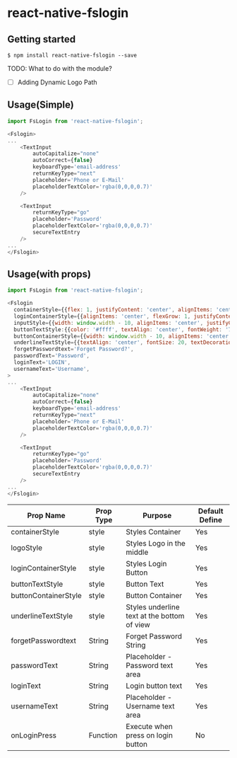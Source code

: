 
# react-native-fslogin

## Getting started

`$ npm install react-native-fslogin --save`

TODO: What to do with the module?
- [ ] Adding Dynamic Logo Path

## Usage(Simple)
```javascript
import FsLogin from 'react-native-fslogin';

<Fslogin>
...
    <TextInput
        autoCapitalize="none"
        autoCorrect={false}
        keyboardType='email-address'
        returnKeyType="next"
        placeholder='Phone or E-Mail'
        placeholderTextColor='rgba(0,0,0,0.7)'
    />

    <TextInput
        returnKeyType="go"
        placeholder='Password'
        placeholderTextColor='rgba(0,0,0,0.7)'
        secureTextEntry
    />
...
</Fslogin>
```

## Usage(with props)
```javascript
import FsLogin from 'react-native-fslogin';

<Fslogin
  containerStyle={{flex: 1, justifyContent: 'center', alignItems: 'center', backgroundColor: '#89F9E6',}},
  loginContainerStyle={{alignItems: 'center', flexGrow: 1, justifyContent: 'center'}},
  inputStyle={{width: window.width - 10, alignItems: 'center', justifyContent: 'center', height: 40, backgroundColor: '#FFFFFF', marginBottom: 10, padding: 10, color: '#ffff'}},
  buttonTextStyle:{{color: '#ffff', textAlign: 'center', fontWeight: '700'}},
  buttonContainerStyle={{width: window.width - 10, alignItems: 'center', justifyContent: 'center', height: 40, marginBottom: 10, padding: 10, backgroundColor: '#2980b6', paddingVertical: 15}},
  underlineTextStyle={{textAlign: 'center', fontSize: 20, textDecorationLine: 'underline', color: 'rgba(0,50,0,0.7)'}},
  forgetPasswordtext='Forget Password?',
  passwordText='Password',
  loginText='LOGIN',
  usernameText='Username',
>
...
    <TextInput
        autoCapitalize="none"
        autoCorrect={false}
        keyboardType='email-address'
        returnKeyType="next"
        placeholder='Phone or E-Mail'
        placeholderTextColor='rgba(0,0,0,0.7)'
    />

    <TextInput
        returnKeyType="go"
        placeholder='Password'
        placeholderTextColor='rgba(0,0,0,0.7)'
        secureTextEntry
    />
...
</Fslogin>
```

| Prop Name | Prop Type | Purpose | Default Define |
| ------------- | ------------- | ------------- | ------------- |
| containerStyle  | style  | Styles Container | Yes |
| logoStyle | style | Styles Logo in the middle | Yes |
| loginContainerStyle | style | Styles Login Button| Yes |
| buttonTextStyle | style | Button Text | Yes |
| buttonContainerStyle | style | Button Container | Yes |
| underlineTextStyle | style | Styles underline text at the bottom of view | Yes |
| forgetPasswordtext | String | Forget Password String | Yes |
| passwordText | String | Placeholder - Password text area | Yes |
| loginText | String | Login button text | Yes |
| usernameText | String | Placeholder - Username text area | Yes |
| onLoginPress | Function | Execute when press on login button | No |
